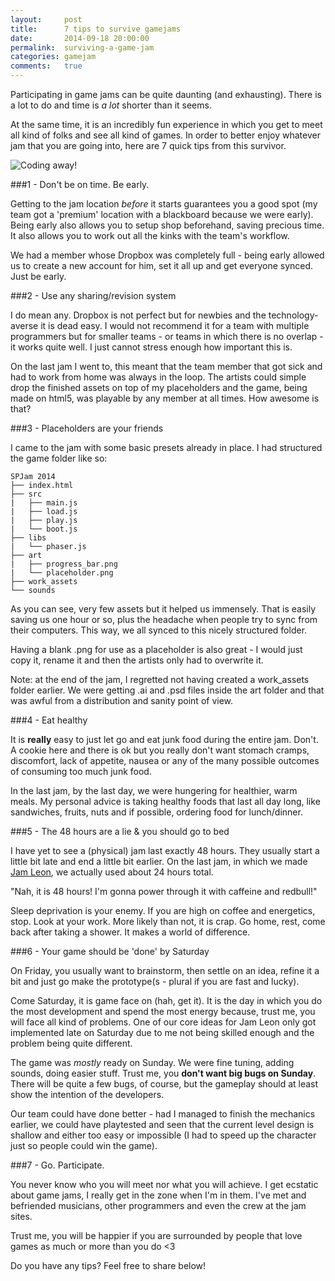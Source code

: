 ```yaml
---
layout:     post
title:      7 tips to survive gamejams
date:       2014-09-18 20:00:00
permalink:  surviving-a-game-jam
categories: gamejam
comments:   true
---
```


Participating in game jams can be quite daunting (and exhausting).
There is a lot to do and time is *a lot* shorter than it seems.

At the same time, it is an incredibly fun experience in which you get to meet all kind of folks and see all kind of games.
In order to better enjoy whatever jam that you are going into, here are 7 quick tips from this survivor.

![Coding away!]({{site.baseurl}}/assets/computador_mesa.png)

###1 - Don't be on time. Be early.

Getting to the jam location *before* it starts guarantees you a good spot (my team got a 'premium' location with a blackboard because we were early).
Being early also allows you to setup shop beforehand, saving precious time. It also allows you to work out all the kinks with the team's workflow.

We had a member whose Dropbox was completely full - being early allowed us to create a new account for him, set it all up and get everyone synced.
Just be early.

###2 - Use any sharing/revision system

I do mean any. Dropbox is not perfect but for newbies and the technology-averse it is dead easy. I would not recommend it for a team
with multiple programmers but for smaller teams - or teams in which there is no overlap -  it works quite well.
I just cannot stress enough how important this is.

On the last jam I went to, this meant that the team member that got sick and had to work from home was always in the loop. The artists could simple drop the finished
assets on top of my placeholders and the game, being made on html5, was playable by any member at all times. How awesome is that?


###3 - Placeholders are your friends

I came to the jam with some basic presets already in place. I had structured the game folder like so:

    SPJam 2014
    ├── index.html
    ├── src
    |   ├── main.js
    |   ├── load.js
    |   ├── play.js
    |   └── boot.js
    ├── libs
    |   └── phaser.js
    ├── art
    |   ├── progress_bar.png
    |   └── placeholder.png
    ├── work_assets
    └── sounds

As you can see, very few assets but it helped us immensely. That is easily saving us
one hour or so, plus the headache when people try to sync from their computers.
This way, we all synced to this nicely structured folder.

Having a blank .png for use as a placeholder is also great - I would just copy it,
rename it and then the artists only had to overwrite it. 

Note: at the end of the jam, I regretted not having created a work_assets folder earlier.
We were getting .ai and .psd files inside the art folder and that was awful from
a distribution and sanity point of view.


###4 - Eat healthy

It is **really** easy to just let go and eat junk food during the entire jam. Don't.
A cookie here and there is ok but you really don't want stomach cramps,
discomfort, lack of appetite, nausea or any of the many possible outcomes of
consuming too much junk food.

In the last jam, by the last day, we were hungering for healthier, warm meals.
My personal advice is taking healthy foods that last all day long, like sandwiches,
fruits, nuts and if possible, ordering food for lunch/dinner.



###5 - The 48 hours are a lie & you should go to bed

I have yet to see a (physical) jam last exactly 48 hours. They usually start a little bit late
and end a little bit earlier. On the last jam, in which we made [Jam Leon](http://www.ottorobba.com/spjam),
we actually used about 24 hours total.

"Nah, it is 48 hours! I'm gonna power through it with caffeine and redbull!"

Sleep deprivation is your enemy. If you are high on coffee and energetics,
stop. Look at your work. More likely than not, it is crap. Go home, rest, come back
after taking a shower. It makes a world of difference.


###6 - Your game should be 'done' by Saturday

On Friday, you usually want to brainstorm, then settle on an idea, refine it a bit and just go make the 
prototype(s - plural if you are fast and lucky).

Come Saturday, it is game face on (hah, get it).
It is the day in which you do the most development and spend the most energy 
because, trust me, you will face all kind of problems. One of our core ideas for
Jam Leon only got implemented late on Saturday due to me not being skilled enough 
and the problem being quite different.

The game was *mostly* ready on Sunday. We were fine tuning, adding sounds, doing
easier stuff. Trust me, you **don't want big bugs on Sunday**. There will be quite a few bugs, of course,
but the gameplay should at least show the intention of the developers.

Our team could have done better - had I managed to finish the mechanics earlier, we could have playtested
and seen that the current level design is shallow and either too easy or impossible (I had to speed up the character just so people could win the game).



###7 - Go. Participate.

You never know who you will meet nor what you will achieve. I get ecstatic about
game jams, I really get in the zone when I'm in them. I've met and befriended musicians,
other programmers and even the crew at the jam sites.

Trust me, you will be happier if you are surrounded by people that love games
as much or more than you do <3

Do you have any tips? Feel free to share below!